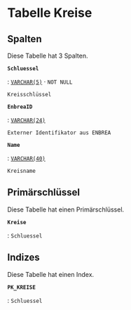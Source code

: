 # Tabelle **Kreise**

## Spalten

Diese Tabelle hat 3 Spalten.

**`Schluessel`**

:   [`VARCHAR(5)`](https://firebirdsql.org/file/documentation/html/en/refdocs/fblangref40/firebird-40-language-reference.html#fblangref40-datatypes-chartypes) · `NOT NULL`

    Kreisschlüssel

**`EnbreaID`**

:   [`VARCHAR(24)`](https://firebirdsql.org/file/documentation/html/en/refdocs/fblangref40/firebird-40-language-reference.html#fblangref40-datatypes-chartypes)

    Externer Identifikator aus ENBREA

**`Name`**

:   [`VARCHAR(40)`](https://firebirdsql.org/file/documentation/html/en/refdocs/fblangref40/firebird-40-language-reference.html#fblangref40-datatypes-chartypes)

    Kreisname

## Primärschlüssel

Diese Tabelle hat einen Primärschlüssel.

**`Kreise`**

:   `Schluessel`

## Indizes

Diese Tabelle hat einen Index.

**`PK_KREISE`**

:   `Schluessel`

